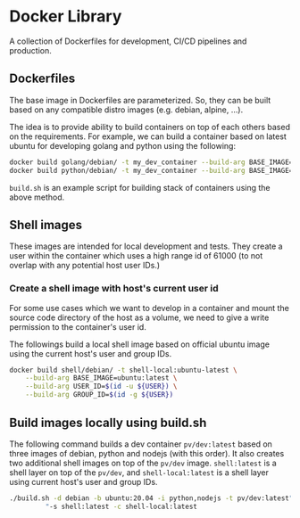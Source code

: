 
# Docker Library

A collection of Dockerfiles for development, CI/CD pipelines and production. 

## Dockerfiles
The base image in Dockerfiles are parameterized. So, they can be built based on any compatible distro images (e.g. debian, alpine, ...). 

The idea is to provide ability to build containers on top of each others based on the requirements.
For example, we can build a container based on latest ubuntu for developing golang and python using the following:

```sh
docker build golang/debian/ -t my_dev_container --build-arg BASE_IMAGE=ubuntu:latest
docker build python/debian/ -t my_dev_container --build-arg BASE_IMAGE=my_dev_container
```

`build.sh` is an example script for building stack of containers using the above method.

## Shell images
These images are intended for local development and tests. They create a user within the container which uses a high range id of 61000 (to not overlap with any potential host user IDs.)

### Create a shell image with host's current user id
For some use cases which we want to develop in a container and mount the source code directory of
the host as a volume, we need to give a write permission to the container's user
id. 

The followings build a local shell image based on official ubuntu image 
using the current host's user and group IDs.

```sh
docker build shell/debian/ -t shell-local:ubuntu-latest \
	--build-arg BASE_IMAGE=ubuntu:latest \
	--build-arg USER_ID=$(id -u ${USER}) \
	--build-arg GROUP_ID=$(id -g ${USER})
```
## Build images locally using build.sh
The following command builds a dev container `pv/dev:latest` based on three images of debian, python and nodejs (with this order). It also creates two additional shell images on top of the `pv/dev` image. `shell:latest` is a shell layer on top of the `pv/dev`, and `shell-local:latest` is a shell layer using current host's user and group IDs.
```sh
./build.sh -d debian -b ubuntu:20.04 -i python,nodejs -t pv/dev:latest" \
         "-s shell:latest -c shell-local:latest
```
